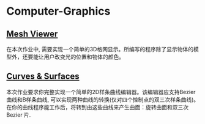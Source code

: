 # Computer-Graphics

## [Mesh Viewer]()

在本次作业中, 需要实现一个简单的3D格网显示。所编写的程序除了显示物体的模型外，还要能让用户改变光的位置和物体的颜色。

## [Curves & Surfaces](https://github.com/Honey634546/Computer-Graphics/tree/master/Curves%20%26%20Surfaces)

本次作业要求你完整实现一个简单的2D样条曲线编辑器。该编辑器应支持Bezier曲线和B样条曲线, 可以实现两种曲线的转换(仅对四个控制点的双三次样条曲线)。在你的曲线程序能工作后，将转到由这些曲线来产生曲面：旋转曲面和双三次Bezier 片.
